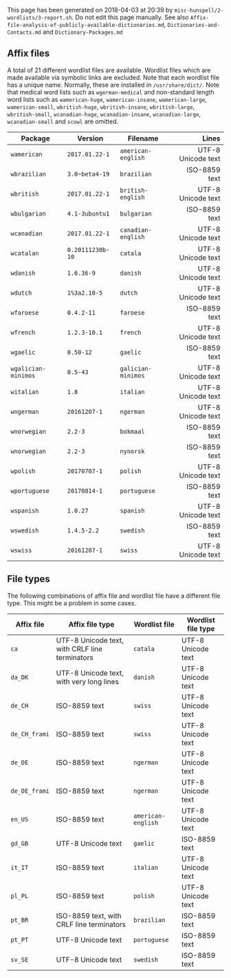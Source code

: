 This page has been generated on 2018-04-03 at 20:39 by `misc-hunspell/2-wordlists/3-report.sh`. Do not edit this page manually. See also `Affix-file-analysis-of-publicly-available-dictionaries.md`, `Dictionaries-and-Contacts.md` and `Dictionary-Packages.md`

## Affix files

A total of 21 different wordlist files are available. Wordlist files which are made available via symbolic links are excluded. Note that each wordlist file has a unique name. Normally, these are installed in `/usr/share/dict/`. Note that medical word lists such as `wgerman-medical` and non-standard length word lists such as `wamerican-huge`, `wamerican-insane`, `wamerican-large`, `wamerican-small`, `wbritish-huge`, `wbritish-insane`, `wbritish-large`, `wbritish-small`, `wcanadian-huge`, `wcanadian-insane`, `wcanadian-large`, `wcanadian-small` and `scowl` are omitted.

| Package | Version | Filename | Lines |
|---|---|---|--:|
| `wamerican` | `2017.01.22-1` | `american-english` | UTF-8 Unicode text | `100411` |
| `wbrazilian` | `3.0~beta4-19` | `brazilian` | ISO-8859 text | `275502` |
| `wbritish` | `2017.01.22-1` | `british-english` | UTF-8 Unicode text | `100633` |
| `wbulgarian` | `4.1-3ubuntu1` | `bulgarian` | ISO-8859 text | `867136` |
| `wcanadian` | `2017.01.22-1` | `canadian-english` | UTF-8 Unicode text | `101016` |
| `wcatalan` | `0.20111230b-10` | `catala` | UTF-8 Unicode text | `612509` |
| `wdanish` | `1.6.36-9` | `danish` | UTF-8 Unicode text | `313013` |
| `wdutch` | `1%3a2.10-5` | `dutch` | UTF-8 Unicode text | `345339` |
| `wfaroese` | `0.4.2-11` | `faroese` | ISO-8859 text | `425136` |
| `wfrench` | `1.2.3-10.1` | `french` | UTF-8 Unicode text | `139719` |
| `wgaelic` | `0.50-12` | `gaelic` | ISO-8859 text | `15670` |
| `wgalician-minimos` | `0.5-43` | `galician-minimos` | UTF-8 Unicode text | `515385` |
| `witalian` | `1.8` | `italian` | UTF-8 Unicode text | `116778` |
| `wngerman` | `20161207-1` | `ngerman` | UTF-8 Unicode text | `356007` |
| `wnorwegian` | `2.2-3` | `bokmaal` | ISO-8859 text | `935405` |
| `wnorwegian` | `2.2-3` | `nynorsk` | ISO-8859 text | `627719` |
| `wpolish` | `20170707-1` | `polish` | UTF-8 Unicode text | `3802797` |
| `wportuguese` | `20170814-1` | `portuguese` | ISO-8859 text | `430981` |
| `wspanish` | `1.0.27` | `spanish` | UTF-8 Unicode text | `86016` |
| `wswedish` | `1.4.5-2.2` | `swedish` | ISO-8859 text | `121426` |
| `wswiss` | `20161207-1` | `swiss` | UTF-8 Unicode text | `356107` |
## File types

The following combinations of affix file and wordlist file have a different file type. This might be a problem in some cases.

| Affix file | Affix file type | Wordlist file | Wordlist file type |
|---|---|---|---|
| `ca` | UTF-8 Unicode text, with CRLF line terminators | `catala` | UTF-8 Unicode text |
| `da_DK` | UTF-8 Unicode text, with very long lines | `danish` | UTF-8 Unicode text |
| `de_CH` | ISO-8859 text | `swiss` | UTF-8 Unicode text |
| `de_CH_frami` | ISO-8859 text | `swiss` | UTF-8 Unicode text |
| `de_DE` | ISO-8859 text | `ngerman` | UTF-8 Unicode text |
| `de_DE_frami` | ISO-8859 text | `ngerman` | UTF-8 Unicode text |
| `en_US` | ISO-8859 text | `american-english` | UTF-8 Unicode text |
| `gd_GB` | UTF-8 Unicode text | `gaelic` | ISO-8859 text |
| `it_IT` | ISO-8859 text | `italian` | UTF-8 Unicode text |
| `pl_PL` | ISO-8859 text | `polish` | UTF-8 Unicode text |
| `pt_BR` | ISO-8859 text, with CRLF line terminators | `brazilian` | ISO-8859 text |
| `pt_PT` | UTF-8 Unicode text | `portuguese` | ISO-8859 text |
| `sv_SE` | UTF-8 Unicode text | `swedish` | ISO-8859 text |
